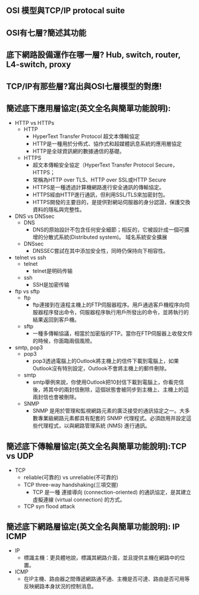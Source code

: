 ## OSI 模型與TCP/IP protocal suite

## OSI有七層?簡述其功能

## 底下網路設備運作在哪一層? Hub, switch, router, L4-switch, proxy
## TCP/IP有那些層?寫出與OSI七層模型的對應!

## 簡述底下應用層協定(英文全名與簡單功能說明):
- HTTP vs HTTPs
  - HTTP
    - HyperText Transfer Protocol 超文本傳輸協定
    - HTTP是一種用於分佈式、協作式和超媒體訊息系統的應用層協定
    - HTTP是全球資訊網的數據通信的基礎。
  - HTTPS
    - 超文本傳輸安全協定（HyperText Transfer Protocol Secure，HTTPS；
    - 常稱為HTTP over TLS、HTTP over SSL或HTTP Secure
    - HTTPS是一種透過計算機網路進行安全通訊的傳輸協定。
    - HTTPS經由HTTP進行通訊，但利用SSL/TLS來加密封包。
    - HTTPS開發的主要目的，是提供對網站伺服器的身分認證，保護交換資料的隱私與完整性。
 - DNS vs DNSsec
   - DNS
      - DNS的原始設計不包含任何安全細節；相反的，它被設計成一個可擴增的分散式系統(Distributed system)。 域名系統安全擴展
    - DNSsec
      - DNSSEC嘗試在其中添加安全性，同時仍保持向下相容性。
 - telnet vs ssh
   - telnet
      - telnet是明码传输
   - ssh 
      - SSH是加密传输
  - ftp vs sftp
    - ftp
       - ftp連接到在遠程主機上的FTP伺服器程序。用戶通過客戶機程序向伺服器程序發出命令，伺服器程序執行用戶所發出的命令，並將執行的結果返回到客戶機。
     - sftp
        - 一種多傳輸協議，相當於加密版的FTP。當你在FTP伺服器上收發文件的時候，你面臨兩個風險。
  - smtp, pop3
    - pop3
      - pop3透過電腦上的Outlook將主機上的信件下載到電腦上，如果Outlook沒有特別設定，Outlook不會將主機上的郵件刪除。
     - smtp
        - smtp舉例來說，你使用Outlook把10封信下載到電腦上，你看完信後，將其中的兩封信刪除，這個狀態會被同步到主機上、主機上的這兩封信也會被刪除。
    - SNMP
      - SNMP 是用於管理和監視網路元素的廣泛接受的通訊協定之一。大多數專業級網路元素都具有配套的 SNMP 代理程式。必須啟用并設定這些代理程式，以與網路管理系統 (NMS) 進行通訊。
## 簡述底下傳輸層協定(英文全名與簡單功能說明):TCP vs UDP
- TCP
  - reliable(可靠的) vs unreliable(不可靠的)
  - TCP three-way handshaking(三項交握)  
     - TCP 是一種 連接導向 (connection-oriented) 的通訊協定，是其建立虛擬連線 (virtual connection) 的方式。
  - TCP syn flood attack
## 簡述底下網路層協定(英文全名與簡單功能說明): IP   ICMP
  - IP
      - 標識主機：更具體地說，標識其網路介面，並且提供主機在網路中的位置。
  - ICMP
      - 在lP主機、路由器之間傳遞網路通不通、主機是否可達、路由是否可用等反映網路本身狀況的控制消息。
